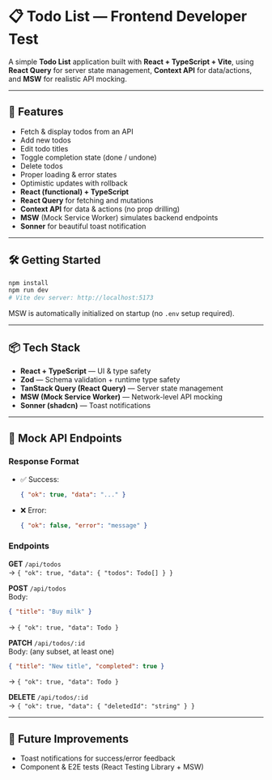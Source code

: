 # 📋 Todo List — Frontend Developer Test

A simple **Todo List** application built with **React + TypeScript + Vite**, using **React Query** for server state management, **Context API** for data/actions, and **MSW** for realistic API mocking.

---

## 🚀 Features

- Fetch & display todos from an API
- Add new todos
- Edit todo titles
- Toggle completion state (done / undone)
- Delete todos
- Proper loading & error states
- Optimistic updates with rollback
- **React (functional) + TypeScript**
- **React Query** for fetching and mutations
- **Context API** for data & actions (no prop drilling)
- **MSW** (Mock Service Worker) simulates backend endpoints
- **Sonner** for beautiful toast notification

---

## 🛠️ Getting Started

```bash
npm install
npm run dev
# Vite dev server: http://localhost:5173
```

MSW is automatically initialized on startup (no `.env` setup required).

---

## 📦 Tech Stack

- **React + TypeScript** — UI & type safety
- **Zod** — Schema validation + runtime type safety
- **TanStack Query (React Query)** — Server state management
- **MSW (Mock Service Worker)** — Network-level API mocking
- **Sonner (shadcn)** — Toast notifications

---

## 🔌 Mock API Endpoints

### Response Format

- ✅ Success:

  ```json
  { "ok": true, "data": "..." }
  ```

- ❌ Error:
  ```json
  { "ok": false, "error": "message" }
  ```

### Endpoints

**GET** `/api/todos`  
→ `{ "ok": true, "data": { "todos": Todo[] } }`

**POST** `/api/todos`  
Body:

```json
{ "title": "Buy milk" }
```

→ `{ "ok": true, "data": Todo }`

**PATCH** `/api/todos/:id`  
Body: (any subset, at least one)

```json
{ "title": "New title", "completed": true }
```

→ `{ "ok": true, "data": Todo }`

**DELETE** `/api/todos/:id`  
→ `{ "ok": true, "data": { "deletedId": "string" } }`

---

## 🔮 Future Improvements

- Toast notifications for success/error feedback
- Component & E2E tests (React Testing Library + MSW)

